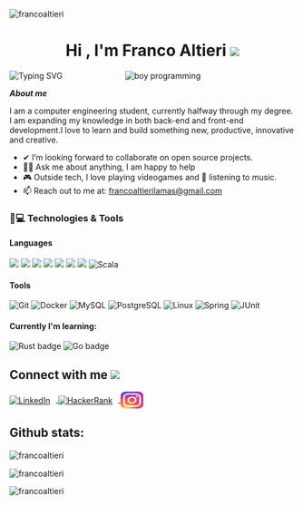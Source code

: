 <p align="left"> 
  <img src="https://komarev.com/ghpvc/?username=francoaltieri&label=Profile%20views&color=0e75b6&style=flat" alt="francoaltieri" /> 
</p>

<h1 align="center"><b>Hi , I'm Franco Altieri </b>
  <img src="https://media.giphy.com/media/hvRJCLFzcasrR4ia7z/giphy.gif" width="35">
</h1>

<img src="https://readme-typing-svg.herokuapp.com?font=Fira+Code&weight=400&size=30&duration=3000&pause=5000&color=32A8BBFF&center=true&vCenter=true&width=1000&lines=A+Software+Developer" alt="Typing SVG"/>

<img align="right" width=300px alt="boy programming" src="https://wallpapers.com/images/hd/anime-boy-computer-68mzqrg6ffu3vtlw.jpg" />

***About me***

I am a computer engineering student, currently halfway through my degree. I am expanding my knowledge in both back-end and front-end development.I love to learn and build something new, productive, innovative and creative.
- ✔  I’m looking forward to collaborate on open source projects.
- 🙋‍♂️ Ask me about anything, I am happy to help<br>
- 🎮 Outside tech, I love playing videogames and 🎵 listening to music.
- 📫 Reach out to me at: <a href="francoaltierilamas@gmail.com">francoaltierilamas@gmail.com</a>

<h3>🚀💻 Technologies & Tools</h3>

<h4> Languages </h4>
<span> 
  <img src="https://img.shields.io/badge/Java-ED8B00?style=for-the-badge&logo=java&logoColor=white">
  <img src="https://img.shields.io/badge/python-3670A0?style=for-the-badge&logo=python&logoColor=ffdd54">
  <img src="https://img.shields.io/badge/C-00599C?style=for-the-badge&logo=c&logoColor=white">
  <img src="https://img.shields.io/badge/C++-00599C?style=for-the-badge&logo=c%2B%2B&logoColor=white">
  <img src="https://img.shields.io/badge/HTML5-E34F26?style=for-the-badge&logo=html5&logoColor=white">
  <img src="https://img.shields.io/badge/CSS3-1572B6?style=for-the-badge&logo=css3&logoColor=white">
  <img src="https://img.shields.io/badge/JavaScript-F7DF1E?style=for-the-badge&logo=javascript&logoColor=black">
  <img src="https://img.shields.io/badge/Scala-DC322F?style=for-the-badge&logo=scala&logoColor=white" alt="Scala">
</span>


<h4> Tools </h4>
<span>
  <img src="https://img.shields.io/badge/Git-F05032?style=for-the-badge&logo=git&logoColor=white" alt="Git">
  <img src="https://img.shields.io/badge/Docker-2496ED?style=for-the-badge&logo=docker&logoColor=white" alt="Docker">
  <img src="https://img.shields.io/badge/MySQL-00758F?style=for-the-badge&logo=mysql&logoColor=white" alt="MySQL">
  <img src="https://img.shields.io/badge/PostgreSQL-4169E1?style=for-the-badge&logo=postgresql&logoColor=white" alt="PostgreSQL">
  <img src="https://img.shields.io/badge/Linux-FCC624?style=for-the-badge&logo=linux&logoColor=black" alt="Linux">
  <img src="https://img.shields.io/badge/Spring-6DB33F?style=for-the-badge&logo=spring&logoColor=white" alt="Spring">
  <img src="https://img.shields.io/badge/JUnit-25A162?style=for-the-badge&logo=junit5&logoColor=white" alt="JUnit">
</span>

<h4> Currently I'm learning: </h4>

<span> 
  <img src="https://img.shields.io/badge/Rust-000000?style=for-the-badge&logo=rust&logoColor=white" alt="Rust badge">
  <img src="https://img.shields.io/badge/Go-00ADD8?style=for-the-badge&logo=go&logoColor=white" alt="Go badge">
</span>

<h2> Connect with me 
  <img src="https://github.com/oHTGo/oHTGo/blob/main/images/handshake.gif" height="35px">
</h2>

<p align="left">
  <a href="https://linkedin.com/in/francoaltieri" target="_blank">
    <img align="center" src="https://raw.githubusercontent.com/rahuldkjain/github-profile-readme-generator/master/src/images/icons/Social/linked-in-alt.svg" alt="LinkedIn" height="30" width="40" style="margin-right: 10px;" />
  </a>

  <a href="https://www.hackerrank.com/francoaltierila1" target="_blank">
    <img align="center" src="https://raw.githubusercontent.com/rahuldkjain/github-profile-readme-generator/master/src/images/icons/Social/hackerrank.svg" alt="HackerRank" height="30" width="40" style="margin-right: 10px;" />
  </a>

  <a href="https://www.instagram.com/franco.altieri_?igsh=MXM5eTNqdGc2amVhMg==" target="_blank">
    <img align="center" src="https://github.com/tandpfun/skill-icons/raw/main/icons/Instagram.svg" height="30" width="40" alt="Instagram" style="margin-right: 10px;" />
  </a>
</p>


<h2>Github stats:</h2> 

<p>
  <img align="center" src="https://github-readme-stats.vercel.app/api?username=francoaltieri&show_icons=true&theme=tokyonight&locale=en&cache_seconds=43200" alt="francoaltieri" />
</p>

<p>
  <img align="center" src="https://github-readme-streak-stats.herokuapp.com/?user=francoaltieri&theme=react" alt="francoaltieri" />
</p>

<p align="left"> 
    <img src="https://github-profile-trophy.vercel.app/?username=francoaltieri&theme=onedark&row=2&column=4&margin-w=15&margin-h=15" alt="francoaltieri" />
</p>
